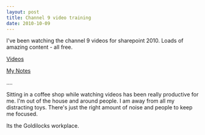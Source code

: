 ```yaml
---
layout: post
title: Channel 9 video training
date: 2010-10-09
---
```


I've been watching the channel 9 videos for sharepoint 2010.  Loads of amazing content - all free.

[Videos](http://channel9.msdn.com/Learn/Courses/SharePoint2010Developer﻿)

[My Notes](http://www.evernote.com/pub/brianbolton/sharepointtraining﻿)

....

Sitting in a coffee shop while watching videos has been really productive for me. I'm out of the house and around people.  I am away from all my distracting toys. There's just the right amount of noise and people to keep me focused.

Its the Goldilocks workplace.